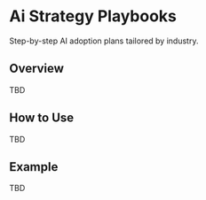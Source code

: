 # Ai Strategy Playbooks

Step-by-step AI adoption plans tailored by industry.

## Overview
TBD

## How to Use
TBD

## Example
TBD
